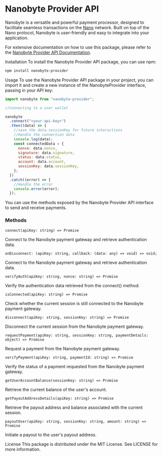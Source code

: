 # Nanobyte Provider API

Nanobyte is a versatile and powerful payment processor, designed to facilitate seamless transactions on the [Nano](https://nano.org) network. Built on top of the Nano protocol, Nanobyte is user-friendly and easy to integrate into your application.

For extensive documentation on how to use this package, please refer to the [Nanobyte Provider API Documentation](https://nanobytepay.com/docs).

Installation
To install the Nanobyte Provider API package, you can use npm:

```bash
npm install nanobyte-provider
```

Usage
To use the Nanobyte Provider API package in your project, you can import it and create a new instance of the NanobyteProvider interface, passing in your API key:

```javascript
import nanobyte from "nanobyte-provider";

//Connecting to a user wallet

nanobyte
  .connect("<your-api-key>")
  .then((data) => {
    //save the data.sessionKey for future interactions
    //Handle the connection data
    console.log(data);
    const connectedData = {
      nonce: data.nonce,
      signature: data.signature,
      status: data.status,
      account: data.account,
      sessionKey: data.sessionKey,
    };
  })
  .catch((error) => {
    //Handle the error
    console.error(error);
  });
```

You can use the methods exposed by the Nanobyte Provider API interface to send and receive payments.

### Methods

`connect(apiKey: string) => Promise`

Connect to the Nanobyte payment gateway and retrieve authentication data.

`onDisconnect: (apiKey: string, callback: (data: any) => void) => void;`

Connect to the Nanobyte payment gateway and retrieve authentication data.

`verifyAuth(apiKey: string, nonce: string) => Promise`

Verify the authentication data retrieved from the connect() method.

`isConnected(apiKey: string) => Promise`

Check whether the current session is still connected to the Nanobyte payment gateway.

`disconnect(apiKey: string, sessionKey: string) => Promise`

Disconnect the current session from the Nanobyte payment gateway.

`requestPayment(apiKey: string, sessionKey: string, paymentDetails: object) => Promise`

Request a payment from the Nanobyte payment gateway.

`verifyPayment(apiKey: string, paymentId: string) => Promise`

Verify the status of a payment requested from the Nanobyte payment gateway.

`getUserAccountBalance(sessionKey: string) => Promise`

Retrieve the current balance of the user's account.

`getPayoutAddressDetails(apiKey: string) => Promise`

Retrieve the payout address and balance associated with the current session.

`payoutUser(apiKey: string, sessionKey: string, amount: string) => Promise`

Initiate a payout to the user's payout address.

License
This package is distributed under the MIT License. See LICENSE for more information.
